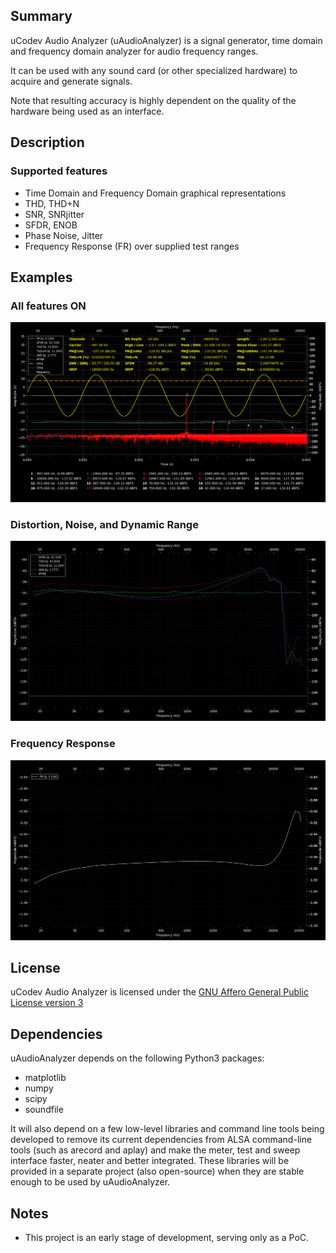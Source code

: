 ## Summary

uCodev Audio Analyzer (uAudioAnalyzer) is a signal generator, time domain and frequency domain analyzer for audio frequency ranges.

It can be used with any sound card (or other specialized hardware) to acquire and generate signals.

Note that resulting accuracy is highly dependent on the quality of the hardware being used as an interface.

## Description

### Supported features

 * Time Domain and Frequency Domain graphical representations
 * THD, THD+N
 * SNR, SNRjitter
 * SFDR, ENOB
 * Phase Noise, Jitter
 * Frequency Response (FR) over supplied test ranges

## Examples

### All features ON

![All features ON](./examples/snapshots/uaa_gui_full.png?raw=true "All features on")

### Distortion, Noise, and Dynamic Range

![Distortion, Noise, and Dynamic Range](./examples/snapshots/uaa_gui_thdn_snr_sfdr.png?raw=true "Distortion, Noise, and Dynamic Range")

### Frequency Response

![Frequency Response](./examples/snapshots/uaa_gui_fr.png?raw=true "Frequency Response")

## License

uCodev Audio Analyzer is licensed under the [GNU Affero General Public License version 3](https://www.gnu.org/licenses/agpl-3.0.en.html)

## Dependencies

uAudioAnalyzer depends on the following Python3 packages:

* matplotlib
* numpy
* scipy
* soundfile

It will also depend on a few low-level libraries and command line tools being developed to remove its current dependencies from ALSA command-line tools (such as arecord and aplay) and make the meter, test and sweep interface faster, neater and better integrated. These libraries will be provided in a separate project (also open-source) when they are stable enough to be used by uAudioAnalyzer.

## Notes

* This project is an early stage of development, serving only as a PoC.

